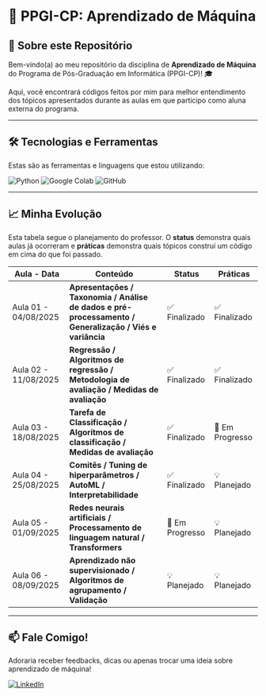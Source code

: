 # 🚀 PPGI-CP: Aprendizado de Máquina

## 📖 Sobre este Repositório

Bem-vindo(a) ao meu repositório da disciplina de **Aprendizado de Máquina** do Programa de Pós-Graduação em Informática (PPGI-CP)! 🎓

Aqui, você encontrará códigos feitos por mim para melhor entendimento dos tópicos apresentados durante as aulas em que participo como aluna externa do programa.

---

## 🛠️ Tecnologias e Ferramentas

Estas são as ferramentas e linguagens que estou utilizando:

![Python](https://img.shields.io/badge/python-3670A0?style=for-the-badge&logo=python&logoColor=ffdd54)
![Google Colab](https://img.shields.io/badge/google_colab-F9AB00?style=for-the-badge&logo=google-colab&logoColor=white)
![GitHub](https://img.shields.io/badge/GitHub-181717?style=for-the-badge&logo=github&logoColor=white)

---

## 📈 Minha Evolução

Esta tabela segue o planejamento do professor. O **status** demonstra quais aulas já ocorreram e **práticas** demonstra quais tópicos construí um código em cima do que foi passado.

| Aula - Data                | Conteúdo             | Status                                             | Práticas        |
| ------------------------------- | ----------------------- | --------------------------------------------------------- | ------------- |
| Aula 01 - 04/08/2025 | **Apresentações / Taxonomia / Análise de dados e pré-processamento / Generalização / Viés e variância** | ✅ Finalizado | ✅ Finalizado |
| Aula 02 - 11/08/2025 | **Regressão / Algoritmos de regressão / Metodologia de avaliação / Medidas de avaliação** | ✅ Finalizado | ✅ Finalizado |
| Aula 03 - 18/08/2025 | **Tarefa de Classificação / Algoritmos de classificação / Medidas de avaliação** | ✅ Finalizado | 🔄 Em Progresso |
| Aula 04 - 25/08/2025 | **Comitês / Tuning de hiperparâmetros / AutoML / Interpretabilidade** | ✅ Finalizado | 💡 Planejado |
| Aula 05 - 01/09/2025 | **Redes neurais artificiais / Processamento de linguagem natural / Transformers** | 🔄 Em Progresso | 💡 Planejado |
| Aula 06 - 08/09/2025 | **Aprendizado não supervisionado / Algoritmos de agrupamento / Validação** | 💡 Planejado | 💡 Planejado |

---

## 📫 Fale Comigo!

Adoraria receber feedbacks, dicas ou apenas trocar uma ideia sobre aprendizado de máquina!

[![LinkedIn](https://img.shields.io/badge/LinkedIn-0A66C2?style=for-the-badge&logo=linkedin&logoColor=white)]([https://www.linkedin.com/in/seu-linkedin/](https://www.linkedin.com/in/lais-borges-591652375/))
